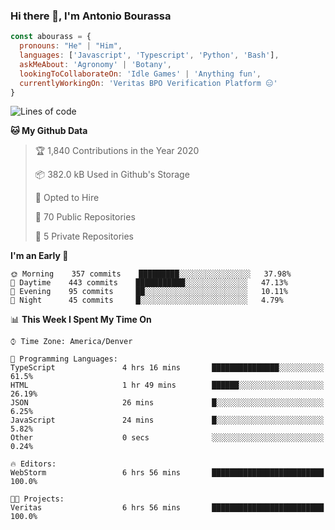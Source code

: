 ### Hi there 👋, I'm Antonio Bourassa

```javascript
const abourass = {
  pronouns: "He" | "Him",
  languages: ['Javascript', 'Typescript', 'Python', 'Bash'],
  askMeAbout: 'Agronomy' | 'Botany',
  lookingToCollaborateOn: 'Idle Games' | 'Anything fun',
  currentlyWorkingOn: 'Veritas BPO Verification Platform 😑'
}
```

<!--START_SECTION:waka-->
![Lines of code](https://img.shields.io/badge/From%20Hello%20World%20I%27ve%20Written-32.8%20million%20lines%20of%20code-blue)

**🐱 My Github Data** 

> 🏆 1,840 Contributions in the Year 2020
 > 
> 📦 382.0 kB Used in Github's Storage 
 > 
> 💼 Opted to Hire
 > 
> 📜 70 Public Repositories
 > 
> 🔑 5 Private Repositories 

**I'm an Early 🐤** 

```text
🌞 Morning    357 commits    █████████░░░░░░░░░░░░░░░░   37.98% 
🌆 Daytime    443 commits    ███████████░░░░░░░░░░░░░░   47.13% 
🌃 Evening    95 commits     ██░░░░░░░░░░░░░░░░░░░░░░░   10.11% 
🌙 Night      45 commits     █░░░░░░░░░░░░░░░░░░░░░░░░   4.79%

```


📊 **This Week I Spent My Time On** 

```text
⌚︎ Time Zone: America/Denver

💬 Programming Languages: 
TypeScript               4 hrs 16 mins       ███████████████░░░░░░░░░░   61.5% 
HTML                     1 hr 49 mins        ██████░░░░░░░░░░░░░░░░░░░   26.19% 
JSON                     26 mins             █░░░░░░░░░░░░░░░░░░░░░░░░   6.25% 
JavaScript               24 mins             █░░░░░░░░░░░░░░░░░░░░░░░░   5.82% 
Other                    0 secs              ░░░░░░░░░░░░░░░░░░░░░░░░░   0.24%

🔥 Editors: 
WebStorm                 6 hrs 56 mins       █████████████████████████   100.0%

🐱‍💻 Projects: 
Veritas                  6 hrs 56 mins       █████████████████████████   100.0%

```


<!--END_SECTION:waka-->

<!--
**Abourass/Abourass** is a ✨ _special_ ✨ repository because its `README.md` (this file) appears on your GitHub profile.

Here are some ideas to get you started:

- 🔭 I’m currently working on ...
- 🌱 I’m currently learning ...
- 👯 I’m looking to collaborate on ...
- 🤔 I’m looking for help with ...
- 💬 Ask me about ...
- 📫 How to reach me: ...
- 😄 Pronouns: ...
- ⚡ Fun fact: ...
-->
